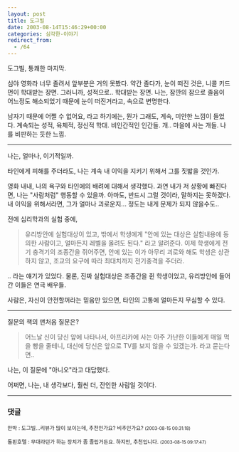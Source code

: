 ```yaml
---
layout: post
title: 도그빌
date: 2003-08-14T15:46:29+00:00
categories: 심각한-이야기
redirect_from:
  - /64
---
```


도그빌, 통쾌한 마지막.

심야 영화라 너무 졸려서 앞부분은 거의 못봤다. 약간 졸다가, 눈이 떠진 것은, 니콜 키드먼이 학대받는 장면. 그러니까, 성적으로.. 학대받는 장면. 나는, 잠깐의 잠으로 졸음이 어느정도 해소되었기 때문에 눈이 떠진거라고, 속으로 변명한다.

남자기 때문에 어쩔 수 없어요, 라고 하기에는, 뭔가 그래도, 계속, 미안한 느낌이 들었다. 계속되는 성적, 육체적, 정신적 학대. 비인간적인 인간들. 개.. 마을에 사는 개들. 나를 비판하는 듯한 느낌.

<hr />

나는, 얼마나, 이기적일까.

타인에게 피해를 주더라도, 나는 계속 내 이익을 지키기 위해서 그를 짓밟을 것인가.

영화 내내, 나의 욕구와 타인에의 배려에 대해서 생각했다. 과연 내가 저 상황에 빠진다면, 나는 "사람처럼" 행동할 수 있을까. 아마도, 반드시 그럴 것이라, 말하지는 못하겠다. 내 이익을 위해서라면, 그가 얼마나 괴로운지... 정도는 내게 문제가 되지 않을수도..

전에 심리학과의 실험 중에,

> 유리방안에 실험대상이 있고, 밖에서 학생에게 "안에 있는 대상은 실험내용에 동의한 사람이고, 얼마든지 레벨을 올려도 된다." 라고 알려준다. 이제 학생에게 전기 충격기의 조종간을 쥐어주면, 안에 있는 이가 아무리 괴로와 해도 학생은 상관하지 않고, 조교의 요구에 따라 최대치까지 전기충격을 주더라.

.. 라는 얘기가 있었다. 물론, 진짜 실험대상은 조종간을 쥔 학생이었고, 유리방안에 들어간 이들은 연극 배우들.

사람은, 자신이 안전할꺼라는 믿음만 있으면, 타인의 고통에 얼마든지 무심할 수 있다.

<hr />

질문의 책의 맨처음 질문은?

> 어느날 신이 당신 앞에 나타나서, 아프리카에 사는 아주 가난한 이들에게 매일 먹을 빵을 줄테니, 대신에 당신은 앞으로 TV를 보지 않을 수 있겠는가. 라고 묻는다면..

나는, 이 질문에 "아니오"라고 대답했다.

어쩌면, 나는, 내 생각보다, 훨씬 더, 잔인한 사람일 것이다.

* * *

### 댓글



<!--- cmt:130 --->
<!--- mail: --->
<!--- parent:0 --->

<small class=comment>만박 : 도그빌...리뷰가 많이 보이는데, 추천인가요? 비추인가요? <small>(2003-08-15 00:31:18)</small></small>


<!--- cmt:131 --->
<!--- mail: --->
<!--- parent:0 --->

<small class=comment>돌핀호텔 : 무대라던가 하는 장치가 좀 졸립거든요. 하지만, 추천입니다. <small>(2003-08-15 09:17:47)</small></small>

